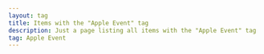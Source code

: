 ```yaml
---
layout: tag
title: Items with the "Apple Event" tag
description: Just a page listing all items with the "Apple Event" tag
tag: Apple Event
---
```

